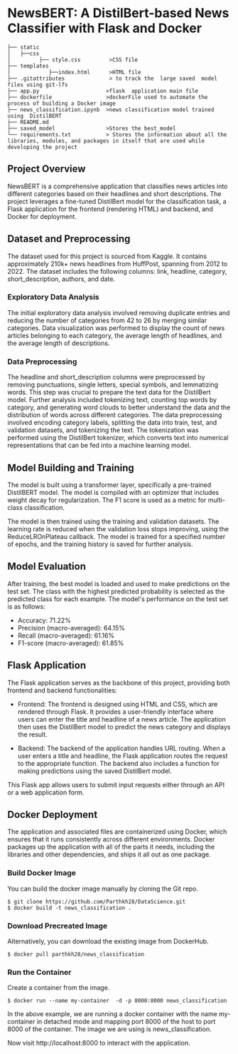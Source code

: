
# NewsBERT: A DistilBert-based News Classifier with Flask and Docker
```
├── static
│   ├──css 
│         ├── style.css         >CSS file
├── templates   
│            ├──index.html      >HTML file
├── .gitattributes              > to track the  large saved  model files using git-lfs
├── app.py                     >flask  application main file
├── dockerfile                 >dockerFile used to automate the process of building a Docker image
├── news_classification.ipynb  >news classification model trained using  DistilBERT
├── README.md    
├── saved_model                >Stores the best_model
└── requirements.txt           > Stores the information about all the libraries, modules, and packages in itself that are used while developing the project
```
## Project Overview
NewsBERT is a comprehensive application that classifies news articles into different categories based on their headlines and short descriptions. The project leverages a fine-tuned DistilBert model for the classification task, a Flask application for the frontend (rendering HTML) and backend, and Docker for deployment.

## Dataset and Preprocessing
The dataset used for this project is sourced from Kaggle. It contains approximately 210k+ news headlines from HuffPost, spanning from 2012 to 2022. The dataset includes the following columns: link, headline, category, short_description, authors, and date.

### Exploratory Data Analysis
The initial exploratory data analysis involved removing duplicate entries and reducing the number of categories from 42 to 26 by merging similar categories. Data visualization was performed to display the count of news articles belonging to each category, the average length of headlines, and the average length of descriptions.

### Data Preprocessing
The headline and short_description columns were preprocessed by removing punctuations, single letters, special symbols, and lemmatizing words. This step was crucial to prepare the text data for the DistilBert model. Further analysis included tokenizing text, counting top words by category, and generating word clouds to better understand the data and the distribution of words across different categories.
The data preprocessing involved encoding category labels, splitting the data into train, test, and validation datasets, and tokenizing the text. The tokenization was performed using the DistilBert tokenizer, which converts text into numerical representations that can be fed into a machine learning model.


## Model Building and Training
The model is built using a transformer layer, specifically a pre-trained DistilBERT model. The model is compiled with an optimizer that includes weight decay for regularization. The F1 score is used as a metric for multi-class classification.

The model is then trained using the training and validation datasets. The learning rate is reduced when the validation loss stops improving, using the ReduceLROnPlateau callback. The model is trained for a specified number of epochs, and the training history is saved for further analysis.

## Model Evaluation
After training, the best model is loaded and used to make predictions on the test set. The class with the highest predicted probability is selected as the predicted class for each example.
The model's performance on the test set is as follows:
- Accuracy: 71.22%
- Precision (macro-averaged): 64.15%
- Recall (macro-averaged): 61.16%
- F1-score (macro-averaged): 61.85%



## Flask Application

The Flask application serves as the backbone of this project, providing both frontend and backend functionalities:

- Frontend: The frontend is designed using HTML and CSS, which are rendered through Flask. It provides a user-friendly interface where users can enter the title and headline of a news article. The application then uses the DistilBert model to predict the news category and displays the result.

- Backend: The backend of the application handles URL routing. When a user enters a title and headline, the Flask application routes the request to the appropriate function. The backend also includes a function for making predictions using the saved DistilBert model.

This Flask app allows users to submit input requests either through an API or a web application form.
## Docker Deployment
The application and associated files are containerized using Docker, which ensures that it runs consistently across different environments. Docker packages up the application with all of the parts it needs, including the libraries and other dependencies, and ships it all out as one package.
### Build Docker Image
You can build the docker image manually by cloning the Git repo.
```
$ git clone https://github.com/Parthkh28/DataScience.git
$ docker build -t news_classification .
```
### Download Precreated Image
Alternatively, you can download the existing image from DockerHub.
```
$ docker pull parthkh28/news_classification
```
### Run the Container
Create a container from the image.
```
$ docker run --name my-container  -d -p 8000:8000 news_classification
```
In the above example, we are running a docker container with the name my-container in detached mode and mapping port 8000 of the host to port 8000 of the container. The image we are using is news_classification.

Now visit http://localhost:8000 to interact with the application.
